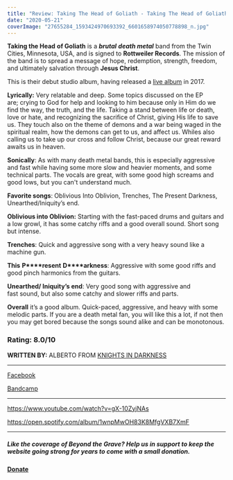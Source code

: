 ```yaml
---
title: "Review: Taking The Head of Goliath - Taking The Head of Goliath [EP]"
date: "2020-05-21"
coverImage: "27655284_1593424970693392_6601658974050778898_n.jpg"
---
```


**Taking the Head** **of Goliath** is a **_brutal_** **_death metal_** band from the Twin Cities, Minnesota, USA, and is signed to **Rottweiler Records**. The mission of the band is to spread a message of hope, redemption, strength, freedom, and ultimately salvation through **Jesus Christ**.

This is their debut studio album, having released a [live album](https://takingtheheadofgoliath.bandcamp.com/album/beyond-brutal-live) in 2017.

**Lyrically:** Very relatable and deep. Some topics discussed on the EP are; crying to God for help and looking to him because only in Him do we find the way, the truth, and the life. Taking a stand between life or death, love or hate, and recognizing the sacrifice of Christ, giving His life to save us. They touch also on the theme of demons and a war being waged in the spiritual realm, how the demons can get to us, and affect us. Whiles also calling us to take up our cross and follow Christ, because our great reward awaits us in heaven.

**Sonically**: As with many death metal bands, this is especially aggressive and fast while having some more slow and heavier moments, and some technical parts. The vocals are great, with some good high screams and good lows, but you can't understand much.

**Favorite songs**: Oblivious Into Oblivion, Trenches, The Present Darkness, Unearthed/Iniquity’s end.

**Oblivious into Oblivion:** Starting with the fast-paced drums and guitars and a low growl, it has some catchy riffs and a good overall sound. Short song but intense.

**Trenches**: Quick and aggressive song with a very heavy sound like a machine gun.

**This** **P****resent** **D****arkness**: Aggressive with some good riffs and good pinch harmonics from the guitars.

**Unearthed/ Iniquity’s end**: Very good song with aggressive and fast sound, but also some catchy and slower riffs and parts.

**Overall** it’s a good album. Quick-paced, aggressive, and heavy with some melodic parts. If you are a death metal fan, you will like this a lot, if not then you may get bored because the songs sound alike and can be monotonous.

### **Rating: 8.0/10**

**WRITTEN BY:** ALBERTO FROM [KNIGHTS IN DARKNESS](https://www.instagram.com/knights_in_darkness/?hl=en)

* * *

[Facebook](https://web.facebook.com/takingtheheadofgoliath/)

[Bandcamp](https://takingtheheadofgoliath.bandcamp.com/album/taking-the-head-of-goliath)

* * *

https://www.youtube.com/watch?v=gX-10ZyjNAs

https://open.spotify.com/album/1wnpMwOH83K8MfgVXB7XmF

* * *

##### Like the coverage of Beyond the Grave? Help us in support to keep the website going strong for years to come with a small donation.

#### [Donate](https://paypal.me/beyondthegrave777?locale.x=en_US)
